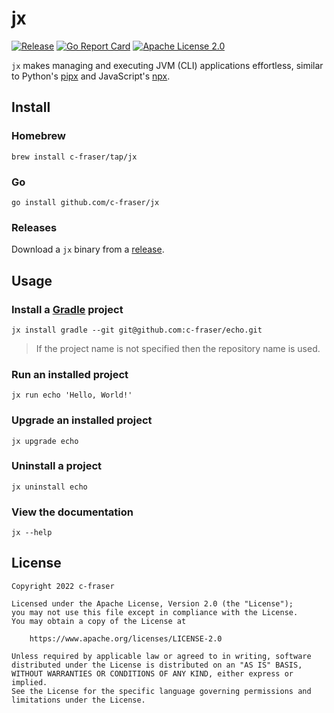 # jx

[![Release](https://img.shields.io/github/v/release/c-fraser/jx?logo=github&sort=semver)](https://github.com/c-fraser/jx/releases)
[![Go Report Card](https://goreportcard.com/badge/github.com/c-fraser/jx)](https://goreportcard.com/report/github.com/c-fraser/jx)
[![Apache License 2.0](https://img.shields.io/badge/License-Apache2-blue.svg)](https://www.apache.org/licenses/LICENSE-2.0)

`jx` makes managing and executing JVM (CLI) applications effortless, similar to 
Python's [pipx](https://github.com/pypa/pipx/) and JavaScript's [npx](https://github.com/npm/npx).

## Install

### Homebrew

```shell
brew install c-fraser/tap/jx
```

### Go

```shell
go install github.com/c-fraser/jx
```

### Releases

Download a `jx` binary from a [release](https://github.com/c-fraser/jx/releases). 

## Usage

### Install a [Gradle](https://gradle.org/) project

```shell
jx install gradle --git git@github.com:c-fraser/echo.git
```

> If the project name is not specified then the repository name is used. 

### Run an installed project

```shell
jx run echo 'Hello, World!'
```

### Upgrade an installed project

```shell
jx upgrade echo
```

### Uninstall a project

```shell
jx uninstall echo
```

### View the documentation

```shell
jx --help
```

## License

    Copyright 2022 c-fraser
    
    Licensed under the Apache License, Version 2.0 (the "License");
    you may not use this file except in compliance with the License.
    You may obtain a copy of the License at
    
        https://www.apache.org/licenses/LICENSE-2.0
    
    Unless required by applicable law or agreed to in writing, software
    distributed under the License is distributed on an "AS IS" BASIS,
    WITHOUT WARRANTIES OR CONDITIONS OF ANY KIND, either express or implied.
    See the License for the specific language governing permissions and
    limitations under the License.
